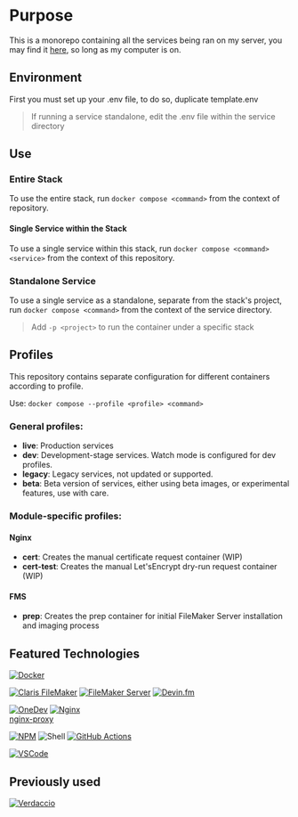 # Purpose
This is a monorepo containing all the services being ran on my server, you may find it [here](https://deanayalon.com), so long as my computer is on.

## Environment
First you must set up your .env file, to do so, duplicate template.env
> If running a service standalone, edit the .env file within the service directory

## Use
### Entire Stack
To use the entire stack, run `docker compose <command>` from the context of repository.

#### Single Service within the Stack
To use a single service within this stack, run `docker compose <command> <service>` from the context of this repository.

### Standalone Service
To use a single service as a standalone, separate from the stack's project, run `docker compose <command>` from the context of the service directory.
> Add `-p <project>` to run the container under a specific stack

## Profiles 
This repository contains separate configuration for different containers according to profile. 

Use: `docker compose --profile <profile> <command>`

### General profiles:
* **live**: Production services
* **dev**: Development-stage services. Watch mode is configured for dev profiles.
* **legacy**: Legacy services, not updated or supported.
* **beta**: Beta version of services, either using beta images, or experimental features, use with care.<br>

### Module-specific profiles:
#### Nginx
* **cert**: Creates the manual certificate request container (WIP)
* **cert-test**: Creates the manual Let'sEncrypt dry-run request container (WIP)

#### FMS
* **prep**: Creates the prep container for initial FileMaker Server installation and imaging process

## Featured Technologies
[![Docker](https://img.shields.io/badge/docker-%230db7ed.svg?style=for-the-badge&logo=docker&logoColor=white)](https://github.com/DeanAyalon/verdaccio/pkgs/container/verdaccio)

[![Claris FileMaker](https://img.shields.io/badge/claris-filemaker-black.svg?style=for-the-badge&logo=claris&logoColor=white)](https://claris.com)
[![FileMaker Server](https://img.shields.io/badge/claris-FileMaker_Server-black.svg?style=for-the-badge&logo=claris&logoColor=white)](https://www.credly.com/earner/earned/badge/bbdd64a9-b1e0-48ac-9ab0-bbfb4d737204) 
[![Devin.fm](https://custom-icon-badges.demolab.com/badge/devin.fm-120e6d.svg?style=for-the-badge&logo=devin.fm)](https://devin.fm)

[![OneDev](https://custom-icon-badges.demolab.com/badge/onedev-black.svg?style=for-the-badge&logo=onedev&logoColor=white)](https://onedev.io)
[![Nginx](https://img.shields.io/badge/nginx-009639.svg?style=for-the-badge&logo=nginx&logoColor=white)](https://nginx.com)<br>
[nginx-proxy](https://github.com/nginx-proxy/nginx-proxy)

[![NPM](https://img.shields.io/badge/NPM-%23CB3837.svg?style=for-the-badge&logo=npm&logoColor=white)](https://npmjs.com)
![Shell](https://img.shields.io/badge/shell-%23121011.svg?style=for-the-badge&logo=gnu-bash&logoColor=white)
[![GitHub Actions](https://img.shields.io/badge/github-actions-%232671E5.svg?style=for-the-badge&logo=githubactions&logoColor=white)](https://github.com/DeanAyalon/verdaccio/actions)

[![VSCode](https://img.shields.io/badge/vscode-white.svg?style=for-the-badge&logo=visual-studio-code&logoColor=007ACC)](https://github.com/DeanAyalon)

## Previously used
[![Verdaccio](https://img.shields.io/badge/Verdaccio-4B5E40.svg?style=for-the-badge&logo=verdaccio&logoColor=white)](https://github.com/verdaccio/verdaccio)